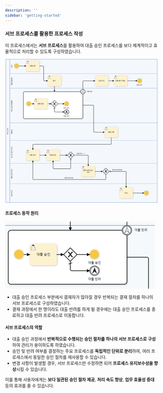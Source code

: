 ```yaml
---
description: ''
sidebar: 'getting-started'
---
```


### 서브 프로세스를 활용한 프로세스 작성

이 프로세스에서는 **서브 프로세스**를 활용하여 대출 승인 프로세스를 보다 체계적이고 효율적으로 처리할 수 있도록 구성하였습니다.  

![](../../uengine-image/process-writing_2.svg)

#### 프로세스 동작 원리

![](../../uengine-image/process-writing_2_1.png)

- 대출 승인 프로세스 부분에서 결재자가 많아질 경우 반복되는 결재 절차를 하나의 서브 프로세스로 구성하였습니다.
- 결재 과정에서 한 명이라도 대출 반려를 하게 될 경우에는 대출 승인 프로세스를 종료하고 대출 반려 프로세스로 이동합니다.


#### 서브 프로세스의 역할
- 대출 승인 과정에서 **반복적으로 수행되는 승인 절차를 하나의 서브 프로세스로 구성**하여 관리가 용이하도록 하였습니다.
- 승인 및 반려 여부를 결정하는 주요 프로세스를 **독립적인 단위로 분리**하여, 여러 프로세스에서 동일한 승인 절차를 재사용할 수 있습니다.
- 변경 사항이 발생할 경우, 서브 프로세스만 수정하면 되어 **프로세스 유지보수성을 향상**시킬 수 있습니다.

이를 통해 사용자에게는 **보다 일관된 승인 절차 제공**, **처리 속도 향상**, **업무 효율성 증대** 등의 효과를 줄 수 있습니다.
